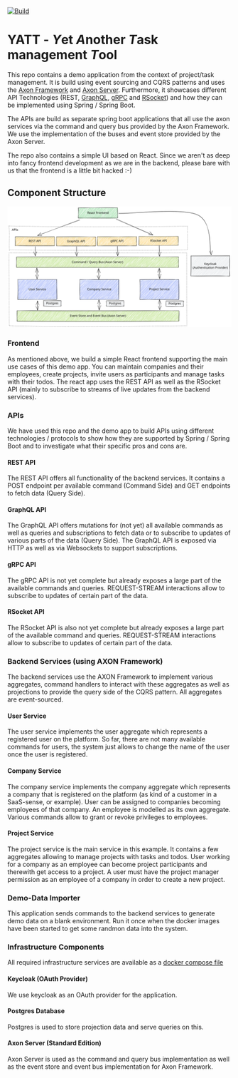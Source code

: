 [![Build](https://github.com/NovatecConsulting/event-sourcing-with-axon/actions/workflows/main.yml/badge.svg)](https://github.com/NovatecConsulting/event-sourcing-with-axon/actions/workflows/main.yml)

# YATT - *Y*et *A*nother *T*ask management *T*ool 

This repo contains a demo application from the context of project/task management. It is build using event sourcing and CQRS patterns and uses the [Axon Framework](https://developer.axoniq.io/axon-framework/overview) and [Axon Server](https://developer.axoniq.io/axon-server/overview). Furthermore, it showcases different API Technologies (REST, [GraphQL](https://graphql.org), [gRPC](https://grpc.io) and [RSocket](https://rsocket.io)) and how they can be implemented using Spring / Spring Boot. 

The APIs are build as separate spring boot applications that all use the axon services via the command and query bus provided by the Axon Framework. We use the implementation of the buses and event store provided by the Axon Server.

The repo also contains a simple UI based on React. Since we aren't as deep into fancy frontend development as we are in the backend, please bare with us that the frontend is a little bit hacked :-)

## Component Structure

![YATT Component Structure](images/service-model.svg)

### Frontend

As mentioned above, we build a simple React frontend supporting the main use cases of this demo app. You can  maintain companies and their employees, create projects, invite users as participants and manage tasks with their todos. The react app uses the REST API as well as the RSocket API (mainly to subscribe to streams of live updates from the backend services).

### APIs

We have used this repo and the demo app to build APIs using different technologies / protocols to show how they are supported by Spring / Spring Boot and to investigate what their specific pros and cons are.  

#### REST API

The REST API offers all functionality of the backend services. It contains a POST endpoint per available command (Command Side) and GET endpoints to fetch data (Query Side). 

#### GraphQL API

The GraphQL API offers mutations for (not yet) all available commands as well as queries and subscriptions to fetch data or to subscribe to updates of various parts of the data (Query Side). The GraphQL API is exposed via HTTP as well as via Websockets to support subscriptions.

#### gRPC API

The gRPC API is not yet complete but already exposes a large part of the available commands and queries. REQUEST-STREAM interactions allow to subscribe to updates of certain part of the data.

#### RSocket API

The RSocket API is also not yet complete but already exposes a large part of the available command and queries. REQUEST-STREAM interactions allow to subscribe to updates of certain part of the data.

### Backend Services (using AXON Framework)

The backend services use the AXON Framework to implement various aggregates, command handlers to interact with these aggregates as well as projections to provide the query side of the CQRS pattern. All aggregates are event-sourced.

#### User Service

The user service implements the user aggregate which represents a registered user on the platform. So far, there are not many available commands for users, the system just allows to change the name of the user once the user is registered.  

#### Company Service

The company service implements the company aggregate which represents a company that is registered on the platform (as kind of a customer in a SaaS-sense, or example). User can be assigned to companies becoming employees of that company. An employee is modelled as its own aggregate. Various commands allow to grant or revoke privileges to employees. 

#### Project Service

The project service is the main service in this example. It contains a few aggregates allowing to manage projects with tasks and todos. User working for a company as an employee can become project participants and therewith get access to a project. A user must have the project manager permission as an employee of a company in order to create a new project. 

### Demo-Data Importer

This application sends commands to the backend services to generate demo data on a blank environment. Run it once when the docker images have been started to get some randmon data into the system.

### Infrastructure Components

All required infrastructure services are available as a [docker compose file](docker-compose.yaml)

#### Keycloak (OAuth Provider)

We use keycloak as an OAuth provider for the application. 

#### Postgres Database

Postgres is used to store projection data and serve queries on this.

#### Axon Server (Standard Edition)

Axon Server is used as the command and query bus implementation as well as the event store and event bus implementation for Axon Framework.

